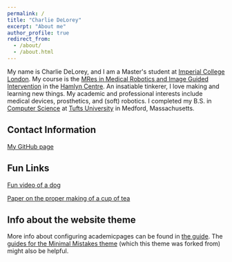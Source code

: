 ```yaml
---
permalink: /
title: "Charlie DeLorey"
excerpt: "About me"
author_profile: true
redirect_from: 
  - /about/
  - /about.html
---
```


My name is Charlie DeLorey, and I am a Master's student at [Imperial College London](https://www.imperial.ac.uk). My course is the [MRes in Medical Robotics and Image Guided Intervention](https://www.imperial.ac.uk/study/pg/medicine/medical-robotics/) in the [Hamlyn Centre](https://www.imperial.ac.uk/hamlyn-centre/). An insatiable tinkerer, I love making and learning new things. My academic and professional interests include medical devices, prosthetics, and (soft) robotics. I completed my B.S. in [Computer Science](https://engineering.tufts.edu/cs/) at [Tufts University](https://www.tufts.edu/) in Medford, Massachusetts.


## Contact Information

[My GitHub page](https://github.com/cdelor02)


## Fun Links

[Fun video of a dog](https://www.youtube.com/watch?v=vlA2XaKfh78&list=FLHM4vUhTKs3chwPfY8vw6rQ)

[Paper on the proper making of a cup of tea](http://www.gatsby.ucl.ac.uk/tea/tea_archive/attached_files/BS6008.pdf)





Info about the website theme
------
More info about configuring academicpages can be found in [the guide](https://academicpages.github.io/markdown/). The [guides for the Minimal Mistakes theme](https://mmistakes.github.io/minimal-mistakes/docs/configuration/) (which this theme was forked from) might also be helpful.

